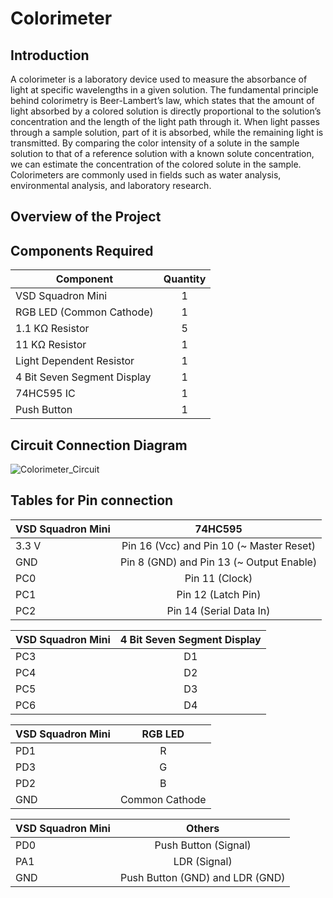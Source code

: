 # Colorimeter
## Introduction
A colorimeter is a laboratory device used to measure the absorbance of light at specific wavelengths in a given solution. The fundamental principle behind colorimetry is Beer-Lambert’s law, which states that the amount of light absorbed by a colored solution is directly proportional to the solution’s concentration and the length of the light path through it. When light passes through a sample solution, part of it is absorbed, while the remaining light is transmitted. By comparing the color intensity of a solute in the sample solution to that of a reference solution with a known solute concentration, we can estimate the concentration of the colored solute in the sample. Colorimeters are commonly used in fields such as water analysis, environmental analysis, and laboratory research. 
## Overview of the Project

## Components Required

| Component | Quantity |
| ------------- | :-------------: |
| VSD Squadron Mini  | 1 |
| RGB LED (Common Cathode)  | 1  |
| 1.1 KΩ Resistor | 5 |
| 11 KΩ Resistor | 1|
| Light Dependent Resistor | 1 |
| 4 Bit Seven Segment Display | 1 |
| 74HC595 IC | 1 |
| Push Button | 1 |

## Circuit Connection Diagram

![Colorimeter_Circuit](https://github.com/lightningbolt0827/ShreyasM-TusharM_RISC_hai_tho_ISHK_hai/assets/109969895/67274c3d-f127-4e48-a6ae-a681b33005e1)


## Tables for Pin connection

| VSD Squadron Mini  | 74HC595 |
| ------------- | :-------------: |
| 3.3 V | Pin 16 (Vcc) and Pin 10 (~ Master Reset) |
| GND | Pin 8 (GND) and Pin 13 (~ Output Enable) |
| PC0 | Pin 11 (Clock) |
| PC1 | Pin 12 (Latch Pin) |
| PC2 | Pin 14 (Serial Data In) |

| VSD Squadron Mini  | 4 Bit Seven Segment Display |
| ------------- | :-------------: |
| PC3 | D1 |
| PC4 | D2 |
| PC5 | D3 |
| PC6 | D4 |

| VSD Squadron Mini  | RGB LED |
| ------------- | :-------------: |
| PD1 | R |
| PD3 | G |
| PD2 | B |
| GND | Common Cathode |

| VSD Squadron Mini  | Others |
| ------------- | :-------------: |
| PD0 | Push Button (Signal)|
| PA1 | LDR (Signal) |
| GND | Push Button (GND) and LDR (GND) |



